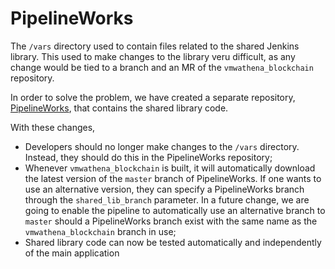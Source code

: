 # PipelineWorks

The `/vars` directory used to contain files related to the shared
Jenkins library. This used to make changes to the library veru difficult, as
any change would be tied to a branch and an MR of the `vmwathena_blockchain`
repository.

In order to solve the problem, we have created a separate repository,
[PipelineWorks](https://gitlab.eng.vmware.com/blockchain/pipelineworks),
that contains the shared library code.

With these changes,

 - Developers should no longer make changes to the `/vars` directory. Instead,
   they should do this in the PipelineWorks repository;
 - Whenever `vmwathena_blockchain` is built, it will automatically download the
   latest version of the `master` branch of PipelineWorks. If one wants to use
   an alternative version, they can specify a PipelineWorks branch through the
   `shared_lib_branch` parameter. In a future change, we are going to enable
   the pipeline to automatically use an alternative branch to `master` should
   a PipelineWorks branch exist with the same name as the `vmwathena_blockchain`
   branch in use;
 - Shared library code can now be tested automatically and independently of the
   main application
